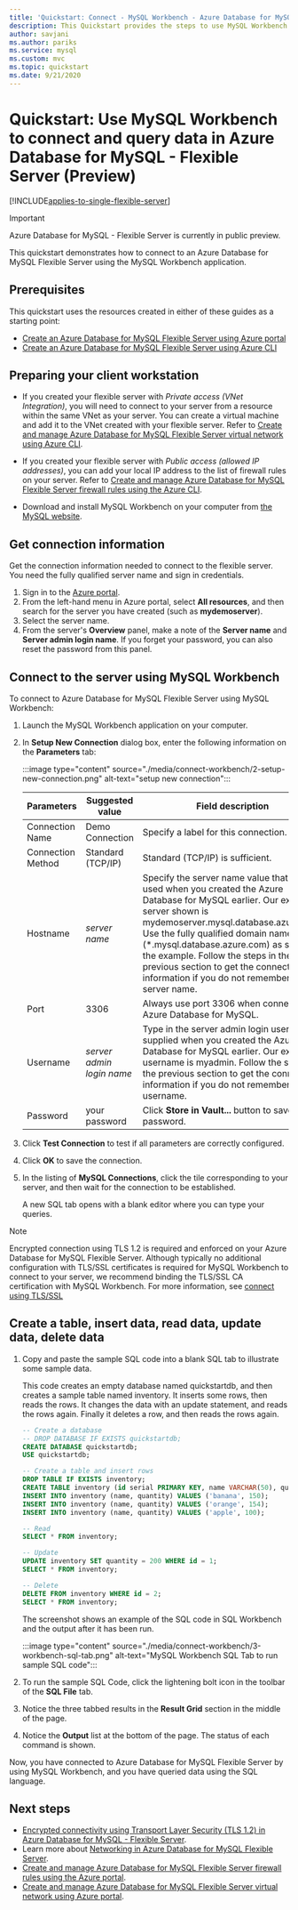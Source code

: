 ```yaml
---
title: 'Quickstart: Connect - MySQL Workbench - Azure Database for MySQL - Flexible Server'
description: This Quickstart provides the steps to use MySQL Workbench to connect and query data from Azure Database for MySQL - Flexible Server.
author: savjani
ms.author: pariks
ms.service: mysql
ms.custom: mvc
ms.topic: quickstart
ms.date: 9/21/2020
---
```


# Quickstart: Use MySQL Workbench to connect and query data in Azure Database for MySQL - Flexible Server (Preview)

[!INCLUDE[applies-to-single-flexible-server](includes/applies-to-single-flexible-server.md)]


> [!IMPORTANT] 
> Azure Database for MySQL - Flexible Server is currently in public preview.

This quickstart demonstrates how to connect to an Azure Database for MySQL Flexible Server using the MySQL Workbench application.

## Prerequisites

This quickstart uses the resources created in either of these guides as a starting point:

- [Create an Azure Database for MySQL Flexible Server using Azure portal](./quickstart-create-server-portal.md)
- [Create an Azure Database for MySQL Flexible Server using Azure CLI](./quickstart-create-server-cli.md)

## Preparing your client workstation
- If you created your flexible server with *Private access (VNet Integration)*, you will need to connect to your server from a resource within the same VNet as your server. You can create a virtual machine and add it to the VNet created with your flexible server. Refer to [Create and manage Azure Database for MySQL Flexible Server virtual network using Azure CLI](./how-to-manage-virtual-network-cli.md).
- If you created your flexible server with *Public access (allowed IP addresses)*, you can add your local IP address to the list of firewall rules on your server. Refer to [Create and manage Azure Database for MySQL Flexible Server firewall rules using the Azure CLI](./how-to-manage-firewall-cli.md).

- Download and install MySQL Workbench on your computer from [the MySQL website](https://dev.mysql.com/downloads/workbench/).

## Get connection information

Get the connection information needed to connect to the flexible server. You need the fully qualified server name and sign in credentials.

1. Sign in to the [Azure portal](https://portal.azure.com/).
2. From the left-hand menu in Azure portal, select **All resources**, and then search for the server you have created (such as **mydemoserver**).
3. Select the server name.
4. From the server's **Overview** panel, make a note of the **Server name** and **Server admin login name**. If you forget your password, you can also reset the password from this panel.
<!--- :::image type="content" source="./media/connect-php/1_server-overview-name-login.png" alt-text="Azure Database for MySQL Flexible Server name":::--->

## Connect to the server using MySQL Workbench

To connect to Azure Database for MySQL Flexible Server using MySQL Workbench:

1. Launch the MySQL Workbench application on your computer.

2. In **Setup New Connection** dialog box, enter the following information on the **Parameters** tab:

    :::image type="content" source="./media/connect-workbench/2-setup-new-connection.png" alt-text="setup new connection":::

    | **Parameters** | **Suggested value** | **Field description** |
    |---|---|---|
    |    Connection Name | Demo Connection | Specify a label for this connection. |
    | Connection Method | Standard (TCP/IP) | Standard (TCP/IP) is sufficient. |
    | Hostname | *server name* | Specify the server name value that was used when you created the Azure Database for MySQL earlier. Our example server shown is mydemoserver.mysql.database.azure.com. Use the fully qualified domain name (\*.mysql.database.azure.com) as shown in the example. Follow the steps in the previous section to get the connection information if you do not remember your server name.  |
    | Port | 3306 | Always use port 3306 when connecting to Azure Database for MySQL. |
    | Username |  *server admin login name* | Type in the server admin login username supplied when you created the Azure Database for MySQL earlier. Our example username is myadmin. Follow the steps in the previous section to get the connection information if you do not remember the username.
    | Password | your password | Click **Store in Vault...** button to save the password. |

3. Click **Test Connection** to test if all parameters are correctly configured.

4. Click **OK** to save the connection.

5. In the listing of **MySQL Connections**, click the tile corresponding to your server, and then wait for the connection to be established.

    A new SQL tab opens with a blank editor where you can type your queries.

> [!NOTE]
> Encrypted connection using TLS 1.2 is required and enforced on your Azure Database for MySQL Flexible Server. Although typically no additional configuration with TLS/SSL certificates is required for MySQL Workbench to connect to your server, we recommend binding the TLS/SSL CA certification with MySQL Workbench. For more information, see [connect using TLS/SSL](./how-to-connect-tls-ssl.md)

## Create a table, insert data, read data, update data, delete data

1. Copy and paste the sample SQL code into a blank SQL tab to illustrate some sample data.

    This code creates an empty database named quickstartdb, and then creates a sample table named inventory. It inserts some rows, then reads the rows. It changes the data with an update statement, and reads the rows again. Finally it deletes a row, and then reads the rows again.

    ```sql
    -- Create a database
    -- DROP DATABASE IF EXISTS quickstartdb;
    CREATE DATABASE quickstartdb;
    USE quickstartdb;

    -- Create a table and insert rows
    DROP TABLE IF EXISTS inventory;
    CREATE TABLE inventory (id serial PRIMARY KEY, name VARCHAR(50), quantity INTEGER);
    INSERT INTO inventory (name, quantity) VALUES ('banana', 150);
    INSERT INTO inventory (name, quantity) VALUES ('orange', 154);
    INSERT INTO inventory (name, quantity) VALUES ('apple', 100);

    -- Read
    SELECT * FROM inventory;

    -- Update
    UPDATE inventory SET quantity = 200 WHERE id = 1;
    SELECT * FROM inventory;

    -- Delete
    DELETE FROM inventory WHERE id = 2;
    SELECT * FROM inventory;
    ```

    The screenshot shows an example of the SQL code in SQL Workbench and the output after it has been run.

    :::image type="content" source="./media/connect-workbench/3-workbench-sql-tab.png" alt-text="MySQL Workbench SQL Tab to run sample SQL code":::

2. To run the sample SQL Code, click the lightening bolt icon in the toolbar of the **SQL File** tab.
3. Notice the three tabbed results in the **Result Grid** section in the middle of the page.
4. Notice the **Output** list at the bottom of the page. The status of each command is shown.

Now, you have connected to Azure Database for MySQL Flexible Server by using MySQL Workbench, and you have queried data using the SQL language.

## Next steps
- [Encrypted connectivity using Transport Layer Security (TLS 1.2) in Azure Database for MySQL - Flexible Server](./how-to-connect-tls-ssl.md).
- Learn more about [Networking in Azure Database for MySQL Flexible Server](./concepts-networking.md).
- [Create and manage Azure Database for MySQL Flexible Server firewall rules using the Azure portal](./how-to-manage-firewall-portal.md).
- [Create and manage Azure Database for MySQL Flexible Server virtual network using Azure portal](./how-to-manage-virtual-network-portal.md).
